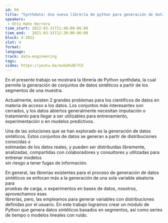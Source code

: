 ```yaml
---
id: D4
title: "Synthdata: Una nueva librería de python para generación de datasets sintéticos"
speakers:
 - Otto Hahn Herrera
time_start: 2022-03-31T11:40:00-06:00
time_end:   2021-03-31T12:20:00-06:00
block: d-2022
slot: 4
format: 
language: 
track: data-engineering
tags:
video: https://youtu.be/euGeKvBC7CE
---
```


En el presente trabajo se mostrará la librería de Python synthdata, la cual permite la generación de conjuntos de datos sintéticos a partir de los segmentos de una muestra.     

Actualmente, existen 2 grandes problemas para los científicos de datos en materia de acceso a los datos. Los conjuntos más interesantes son cerrados, y los datos abiertos generalmente necesitan imputación o tratamiento para llegar a  ser utilizables para entrenamiento, experimentación o en modelos predictivos.    

Una de las soluciones que se han explorado es la generación de datos sintéticos. 
Estos conjuntos de datos se generan a partir de distribuciones conocidas o       
estimadas de los datos reales, y pueden ser distribuidas libremente, analizadas, 
compartidas con colaboradores y consultores y utilizadas para entrenar modelos   
sin riesgo a tener fugas de información.                                         

En general, las librerías existentes para el proceso de generación de datos      
sintéticos se enfocan más a la generación de una sola variable aleatoria para    
pruebas de carga, o experimentos en bases de datos, nosotros, aprovechamos esas  
librerías, pero, las empleamos para generar variables con distribuciones         
definidas por el usuario.  En este trabajo logramos crear un módulo de Python que genera
datos sintéticos basados en segmentos, así como series de tiempo o modelos lineales con ruido.
